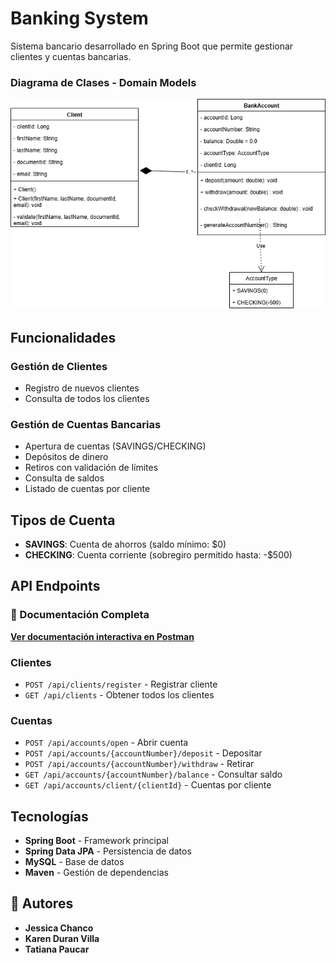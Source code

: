 # Banking System

Sistema bancario desarrollado en Spring Boot que permite gestionar clientes y cuentas bancarias.

### Diagrama de Clases - Domain Models

![Domain Models UML](uml/uml.png)

## Funcionalidades

### Gestión de Clientes
- Registro de nuevos clientes
- Consulta de todos los clientes

### Gestión de Cuentas Bancarias
- Apertura de cuentas (SAVINGS/CHECKING)
- Depósitos de dinero
- Retiros con validación de límites
- Consulta de saldos
- Listado de cuentas por cliente

## Tipos de Cuenta

- **SAVINGS**: Cuenta de ahorros (saldo mínimo: $0)
- **CHECKING**: Cuenta corriente (sobregiro permitido hasta: -$500)

## API Endpoints

### 📖 Documentación Completa
**[Ver documentación interactiva en Postman](https://documenter.getpostman.com/view/24255217/2sB3HeuPhV)**

### Clientes
- `POST /api/clients/register` - Registrar cliente
- `GET /api/clients` - Obtener todos los clientes

### Cuentas
- `POST /api/accounts/open` - Abrir cuenta
- `POST /api/accounts/{accountNumber}/deposit` - Depositar
- `POST /api/accounts/{accountNumber}/withdraw` - Retirar
- `GET /api/accounts/{accountNumber}/balance` - Consultar saldo
- `GET /api/accounts/client/{clientId}` - Cuentas por cliente

## Tecnologías

- **Spring Boot** - Framework principal
- **Spring Data JPA** - Persistencia de datos
- **MySQL** - Base de datos
- **Maven** - Gestión de dependencias

## 👥 Autores

- **Jessica Chanco**
- **Karen Duran Villa**
- **Tatiana Paucar**


